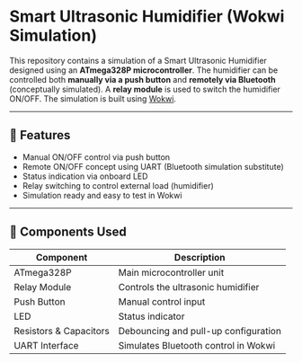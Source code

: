 # Smart Ultrasonic Humidifier (Wokwi Simulation)

This repository contains a simulation of a Smart Ultrasonic Humidifier designed using an **ATmega328P microcontroller**. The humidifier can be controlled both **manually via a push button** and **remotely via Bluetooth** (conceptually simulated). A **relay module** is used to switch the humidifier ON/OFF. The simulation is built using [Wokwi](https://wokwi.com).

---

## 🚀 Features

- Manual ON/OFF control via push button  
- Remote ON/OFF concept using UART (Bluetooth simulation substitute)  
- Status indication via onboard LED  
- Relay switching to control external load (humidifier)
- Simulation ready and easy to test in Wokwi

---

## 🔧 Components Used

| Component              | Description                          |
|------------------------|--------------------------------------|
| ATmega328P             | Main microcontroller unit            |
| Relay Module           | Controls the ultrasonic humidifier   |
| Push Button            | Manual control input                 |
| LED                    | Status indicator                     |
| Resistors & Capacitors | Debouncing and pull-up configuration |
| UART Interface         | Simulates Bluetooth control in Wokwi |
